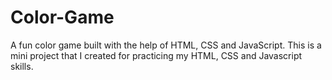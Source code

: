 # Color-Game
A fun color game built with the help of HTML, CSS and JavaScript.
This is a mini project that I created for practicing my HTML, CSS and Javascript skills.

